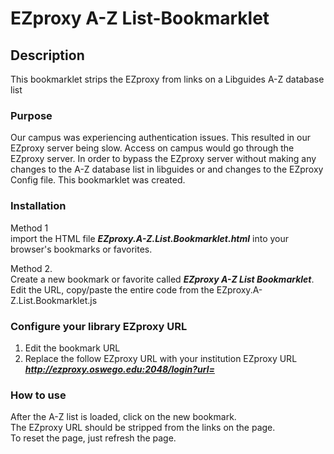 # EZproxy A-Z List-Bookmarklet
## Description
This bookmarklet strips the EZproxy from links on a Libguides A-Z database list

### Purpose
Our campus was experiencing authentication issues. This resulted in our EZproxy server being slow. Access on campus would go through the EZproxy server. In order to bypass the EZproxy server without making any changes to the A-Z database list in libguides or and changes to the EZproxy Config file. This bookmarklet was created.
### Installation

Method 1 <br>
import the HTML file <b><i>EZproxy.A-Z.List.Bookmarklet.html</i></b> into your browser's bookmarks or favorites.

Method 2.<br>
Create a new bookmark or favorite called <b><i>EZproxy A-Z List Bookmarklet</i></b>.<br>
Edit the URL, copy/paste the entire code from the EZproxy.A-Z.List.Bookmarklet.js

### Configure your library EZproxy URL

1. Edit the bookmark URL
2. Replace the follow EZproxy URL with your institution EZproxy URL <b><i>http://ezproxy.oswego.edu:2048/login?url=</i></b>

### How to use
After the A-Z list is loaded, click on the new bookmark.<br>
The EZproxy URL should be stripped from the links on the page.<br>
To reset the page, just refresh the page.
